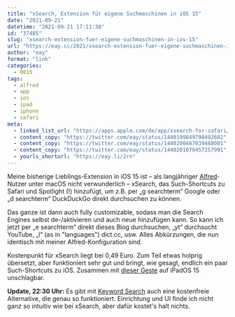 ```yaml
---
title: "xSearch, Extension für eigene Suchmaschinen in iOS 15"
date: "2021-09-21"
datetime: "2021-09-21 17:11:38"
id: "37485"
slug: "xsearch-extension-fuer-eigene-suchmaschinen-in-ios-15"
url: "https://eay.cc/2021/xsearch-extension-fuer-eigene-suchmaschinen-in-ios-15/"
author: "eay"
format: "link"
categories:
  - 0815
tags:
  - alfred
  - app
  - ios
  - ipad
  - iphone
  - safari
meta:
  - linked_list_url: "https://apps.apple.com/de/app/xsearch-for-safari/id1579902068"
  - content_copy: "https://twitter.com/eay/status/1440199849790492682"
  - content_copy: "https://twitter.com/eay/status/1440200487039488001"
  - content_copy: "https://twitter.com/eay/status/1440201078457257991"
  - yourls_shorturl: "https://eay.li/2rn"
---
```


Meine bisherige Lieblings-Extension in iOS 15 ist – als langjähriger [Alfred](https://www.alfredapp.com/)\-Nutzer unter macOS nicht verwunderlich – xSearch, das Such-Shortcuts zu Safari und Spotlight (!) hinzufügt, um z.B. per „g searchterm“ Google oder „d searchterm“ DuckDuckGo direkt durchsuchen zu können.

Das ganze ist dann auch fully customizable, sodass man die Search Engines selbst de-/aktivieren und auch neue hinzufügen kann. So kann ich jetzt per „e searchterm“ direkt dieses Blog durchsuchen, „yt“ durchsucht YouTube, „l“ (as in "languages") dict.cc, usw. Alles Abkürzungen, die nun identisch mit meiner Alfred-Konfiguration sind.

Kostenpunkt für xSearch liegt bei 0,49 Euro. Zum Teil etwas holprig übersetzt, aber funktioniert sehr gut und bringt, wie gesagt, endlich ein paar Such-Shortcuts zu iOS. Zusammen mit [dieser Geste](https://www.iphoneblog.de/2021/08/11/ipados-15-systemweite-aktvierung-der-spotlight-suche-ohne-externe-tastatur/) auf iPadOS 15 unschlagbar.

**Update, 22:30 Uhr:** Es gibt mit [Keyword Search](http://safarikeywordsearch.aurlien.net/) auch eine kostenfreie Alternative, die genau so funktioniert. Einrichtung und UI finde ich nicht ganz so intuitiv wie bei xSearch, aber dafür kostet's halt nichts.
